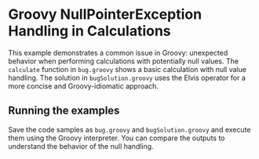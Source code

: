 # Groovy NullPointerException Handling in Calculations

This example demonstrates a common issue in Groovy: unexpected behavior when performing calculations with potentially null values. The `calculate` function in `bug.groovy` shows a basic calculation with null value handling.  The solution in `bugSolution.groovy` uses the Elvis operator for a more concise and Groovy-idiomatic approach.

## Running the examples

Save the code samples as `bug.groovy` and `bugSolution.groovy` and execute them using the Groovy interpreter. You can compare the outputs to understand the behavior of the null handling.